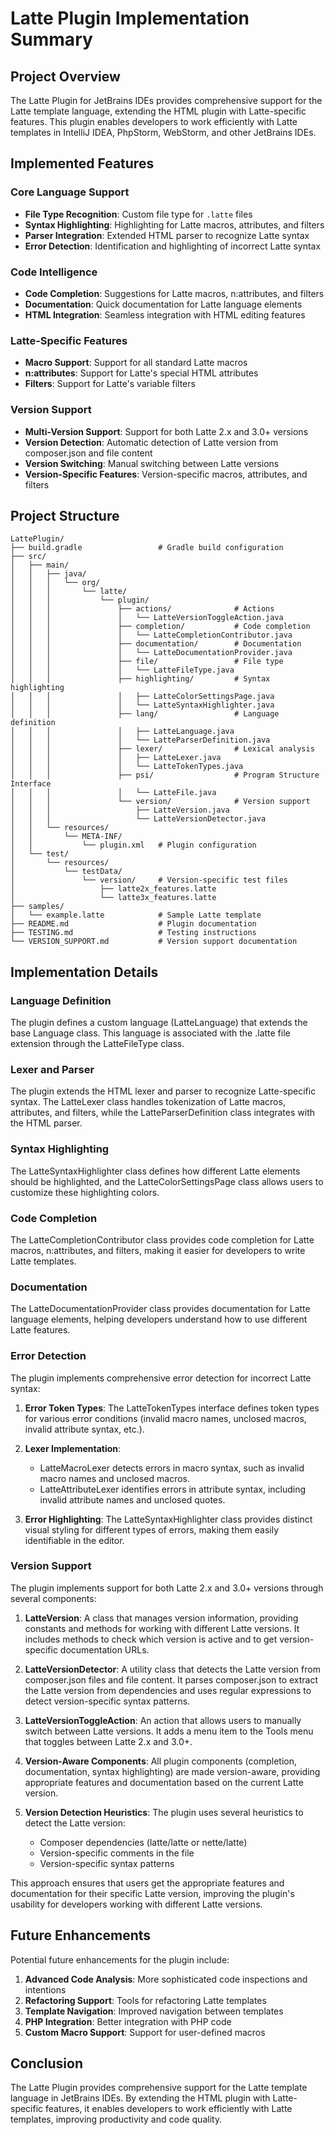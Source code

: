 # Latte Plugin Implementation Summary

## Project Overview

The Latte Plugin for JetBrains IDEs provides comprehensive support for the Latte template language, extending the HTML plugin with Latte-specific features. This plugin enables developers to work efficiently with Latte templates in IntelliJ IDEA, PhpStorm, WebStorm, and other JetBrains IDEs.

## Implemented Features

### Core Language Support
- **File Type Recognition**: Custom file type for `.latte` files
- **Syntax Highlighting**: Highlighting for Latte macros, attributes, and filters
- **Parser Integration**: Extended HTML parser to recognize Latte syntax
- **Error Detection**: Identification and highlighting of incorrect Latte syntax

### Code Intelligence
- **Code Completion**: Suggestions for Latte macros, n:attributes, and filters
- **Documentation**: Quick documentation for Latte language elements
- **HTML Integration**: Seamless integration with HTML editing features

### Latte-Specific Features
- **Macro Support**: Support for all standard Latte macros
- **n:attributes**: Support for Latte's special HTML attributes
- **Filters**: Support for Latte's variable filters

### Version Support
- **Multi-Version Support**: Support for both Latte 2.x and 3.0+ versions
- **Version Detection**: Automatic detection of Latte version from composer.json and file content
- **Version Switching**: Manual switching between Latte versions
- **Version-Specific Features**: Version-specific macros, attributes, and filters

## Project Structure

```
LattePlugin/
├── build.gradle                 # Gradle build configuration
├── src/
│   ├── main/
│   │   ├── java/
│   │   │   └── org/
│   │   │       └── latte/
│   │   │           └── plugin/
│   │   │               ├── actions/              # Actions
│   │   │               │   └── LatteVersionToggleAction.java
│   │   │               ├── completion/           # Code completion
│   │   │               │   └── LatteCompletionContributor.java
│   │   │               ├── documentation/        # Documentation
│   │   │               │   └── LatteDocumentationProvider.java
│   │   │               ├── file/                 # File type
│   │   │               │   └── LatteFileType.java
│   │   │               ├── highlighting/         # Syntax highlighting
│   │   │               │   ├── LatteColorSettingsPage.java
│   │   │               │   └── LatteSyntaxHighlighter.java
│   │   │               ├── lang/                 # Language definition
│   │   │               │   ├── LatteLanguage.java
│   │   │               │   └── LatteParserDefinition.java
│   │   │               ├── lexer/                # Lexical analysis
│   │   │               │   ├── LatteLexer.java
│   │   │               │   └── LatteTokenTypes.java
│   │   │               ├── psi/                  # Program Structure Interface
│   │   │               │   └── LatteFile.java
│   │   │               └── version/              # Version support
│   │   │                   ├── LatteVersion.java
│   │   │                   └── LatteVersionDetector.java
│   │   └── resources/
│   │       └── META-INF/
│   │           └── plugin.xml   # Plugin configuration
│   └── test/
│       └── resources/
│           └── testData/
│               └── version/     # Version-specific test files
│                   ├── latte2x_features.latte
│                   └── latte3x_features.latte
├── samples/
│   └── example.latte            # Sample Latte template
├── README.md                    # Plugin documentation
├── TESTING.md                   # Testing instructions
└── VERSION_SUPPORT.md           # Version support documentation
```

## Implementation Details

### Language Definition
The plugin defines a custom language (LatteLanguage) that extends the base Language class. This language is associated with the .latte file extension through the LatteFileType class.

### Lexer and Parser
The plugin extends the HTML lexer and parser to recognize Latte-specific syntax. The LatteLexer class handles tokenization of Latte macros, attributes, and filters, while the LatteParserDefinition class integrates with the HTML parser.

### Syntax Highlighting
The LatteSyntaxHighlighter class defines how different Latte elements should be highlighted, and the LatteColorSettingsPage class allows users to customize these highlighting colors.

### Code Completion
The LatteCompletionContributor class provides code completion for Latte macros, n:attributes, and filters, making it easier for developers to write Latte templates.

### Documentation
The LatteDocumentationProvider class provides documentation for Latte language elements, helping developers understand how to use different Latte features.

### Error Detection
The plugin implements comprehensive error detection for incorrect Latte syntax:

1. **Error Token Types**: The LatteTokenTypes interface defines token types for various error conditions (invalid macro names, unclosed macros, invalid attribute syntax, etc.).

2. **Lexer Implementation**: 
   - LatteMacroLexer detects errors in macro syntax, such as invalid macro names and unclosed macros.
   - LatteAttributeLexer identifies errors in attribute syntax, including invalid attribute names and unclosed quotes.

3. **Error Highlighting**: The LatteSyntaxHighlighter class provides distinct visual styling for different types of errors, making them easily identifiable in the editor.

### Version Support
The plugin implements support for both Latte 2.x and 3.0+ versions through several components:

1. **LatteVersion**: A class that manages version information, providing constants and methods for working with different Latte versions. It includes methods to check which version is active and to get version-specific documentation URLs.

2. **LatteVersionDetector**: A utility class that detects the Latte version from composer.json files and file content. It parses composer.json to extract the Latte version from dependencies and uses regular expressions to detect version-specific syntax patterns.

3. **LatteVersionToggleAction**: An action that allows users to manually switch between Latte versions. It adds a menu item to the Tools menu that toggles between Latte 2.x and 3.0+.

4. **Version-Aware Components**: All plugin components (completion, documentation, syntax highlighting) are made version-aware, providing appropriate features and documentation based on the current Latte version.

5. **Version Detection Heuristics**: The plugin uses several heuristics to detect the Latte version:
   - Composer dependencies (latte/latte or nette/latte)
   - Version-specific comments in the file
   - Version-specific syntax patterns

This approach ensures that users get the appropriate features and documentation for their specific Latte version, improving the plugin's usability for developers working with different Latte versions.

## Future Enhancements

Potential future enhancements for the plugin include:

1. **Advanced Code Analysis**: More sophisticated code inspections and intentions
2. **Refactoring Support**: Tools for refactoring Latte templates
3. **Template Navigation**: Improved navigation between templates
4. **PHP Integration**: Better integration with PHP code
5. **Custom Macro Support**: Support for user-defined macros

## Conclusion

The Latte Plugin provides comprehensive support for the Latte template language in JetBrains IDEs. By extending the HTML plugin with Latte-specific features, it enables developers to work efficiently with Latte templates, improving productivity and code quality.